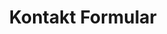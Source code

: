 ---
title: Kontakt Formular
routes:
  default: '/contact/form'
forms:
  contact-form:
    fields:
      - name: message
        label: message
        autofocus: off
        autocomplete: off
        type: hidden

      - name: name
        label: name
        autofocus: off
        autocomplete: off
        type: hidden

      - name: email
        label: email
        autofocus: off
        autocomplete: off
        type: hidden

      - name: user-message
        label: CONTACT.FORM_MESSAGE
        size: long
        placeholder: CONTACT.FORM_MESSAGE
        autofocus: on
        type: textarea
        outerclasses: form-element
        validate:
          required: true

      - name: user-firstname
        label: CONTACT.FORM_FIRSTNAME
        placeholder: CONTACT.FORM_FIRSTNAME
        autocomplete: on
        type: text
        outerclasses: form-element
        validate:
          required: true

      - name: user-lastname
        label: CONTACT.FORM_LASTNAME
        placeholder: CONTACT.FORM_LASTNAME
        autocomplete: on
        type: text
        outerclasses: form-element
        validate:
          required: true

      - name: user-organisation
        label: CONTACT.FORM_COMPANY
        placeholder: CONTACT.FORM_COMPANY
        autocomplete: on
        type: text
        outerclasses: form-element

      - name: user-email
        label: CONTACT.FORM_EMAIL
        placeholder: CONTACT.FORM_EMAIL
        type: email
        outerclasses: form-element
        validate:
          rule: email
          required: true

      - name: user-phone
        label: CONTACT.FORM_PHONE
        placeholder: CONTACT.FORM_PHONE
        type: text
        outerclasses: form-element

    buttons:
      - type: submit
        value: COMMON.FORM_BUTTON_SUBMIT
        outerclasses: subtext-submit
        classes: button

    process:
      - email:
          from: "{{ config.plugins.email.from }}"
          to:
            - "{{ config.plugins.email.from }}"
          reply_to:
            - "{{ form.value.user-email }}"
          subject: CONTACT.REPORT_EMAIL_SUBJECT
          body: "{% include 'forms/contact/contact.email.html.twig' %}"
      - save:
          fileprefix: contact-
          dateformat: Ymd-His-u
          extension: txt
          body: "{% include 'forms/data.txt.twig' %}"
      - message: CONTACT.SUCCESS
      - display: "/contact/success"
---